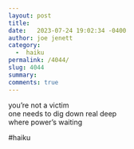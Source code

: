 ```yaml
---
layout: post
title:  
date:   2023-07-24 19:02:34 -0400
author: joe jenett
category:
  -  haiku
permalink: /4044/
slug: 4044
summary: 
comments: true
---
```

<p>you’re not a victim<br>
one needs to dig down real deep<br>
where power’s waiting</p>

#haiku

<a href="https://brid.gy/publish/mastodon"></a>